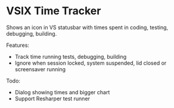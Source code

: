 # VSIX Time Tracker

Shows an icon in VS statusbar with times spent in coding, testing, debugging, building.

Features:
   - Track time running tests, debugging, building
   - Ignore when session locked, system suspended, lid closed or screensaver running 

Todo:
   - Dialog showing times and bigger chart
   - Support Resharper test runner 

